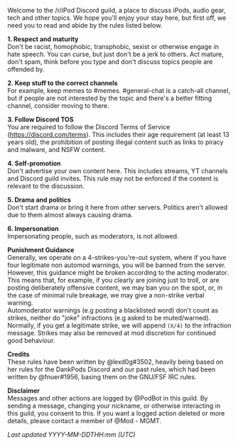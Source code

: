 Welcome to the /r/iPod Discord guild, a place to discuss iPods, audio gear, tech and other topics. We hope you'll enjoy your stay here, but first off, we need you to read and abide by the rules listed below.

**1. Respect and maturity**  
    Don't be racist, homophobic, transphobic, sexist or otherwise engage in hate speech. You can curse, but just don't be a jerk to others. Act mature, don't spam, think before you type and don't discuss topics people are offended by.

**2. Keep stuff to the correct channels**  
    For example, keep memes to #memes. #general-chat is a catch-all channel, but if people are not interested by the topic and there's a better fitting channel, consider moving to there.

**3. Follow Discord TOS**  
    You are required to follow the Discord Terms of Service (<https://discord.com/terms>). This includes their age requirement (at least 13 years old), the prohibition of posting illegal content such as links to piracy and malware, and NSFW content.

**4. Self-promotion**  
    Don't advertise your own content here. This includes streams, YT channels and Discord guild invites. This rule may not be enforced if the content is relevant to the discussion.

**5. Drama and politics**  
    Don't start drama or bring it here from other servers. Politics aren't allowed due to them almost always causing drama.

**6. Impersonation**  
    Impersonating people, such as moderators, is not allowed.


**Punishment Guidance**  
    Generally, we operate on a 4-strikes-you're-out system, where if you have four legitimate non automod warnings, you will be banned from the server.
However, this guidance might be broken according to the acting moderator. This means that, for example, if you clearly are joining just to troll, or are posting deliberately offensive content, we may ban you on the spot, or, in the case of minimal rule breakage, we may give a non-strike verbal warning.  
    Automoderator warnings (e.g posting a blacklisted word) don't count as strikes, neither do "joke" infractions (e.g asked to be muted/warned). Normally, if you get a legitimate strike, we will append `(X/4)` to the infraction message. Strikes may also be removed at mod discretion for continued good behaviour.

**Credits**  
    These rules have been written by @lexd0g#3502, heavily being based on her rules for the DankPods Discord and our past rules, which had been written by @fnuer#1956, basing them on the GNU/FSF IRC rules.

**Disclaimer**  
    Messages and other actions are logged by @PodBot in this guild. By sending a message, changing your nickname, or otherwise interacting in this guild, you consent to this. If you want a logged action deleted or more details, please contact a member of @Mod - MGMT.

*Last updated YYYY-MM-DDTHH:mm (UTC)*
